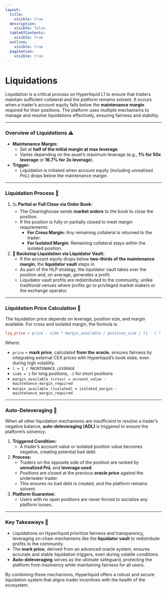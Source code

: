 ```yaml
---
layout:
  title:
    visible: true
  description:
    visible: false
  tableOfContents:
    visible: true
  outline:
    visible: true
  pagination:
    visible: true
---
```


# Liquidations

Liquidation is a critical process on Hyperliquid L1 to ensure that traders maintain sufficient collateral and the platform remains solvent. It occurs when a trader’s account equity falls below the **maintenance margin** required for their positions. The platform uses multiple mechanisms to manage and resolve liquidations effectively, ensuring fairness and stability.

***

### **Overview of Liquidations** ⚠️

* **Maintenance Margin:**
  * Set at **half of the initial margin at max leverage**.
  * Varies depending on the asset’s maximum leverage (e.g., **1% for 50x leverage** or **16.7% for 3x leverage**).
* **Trigger:**
  * Liquidation is initiated when account equity (including unrealized PnL) drops below the maintenance margin.

***

### **Liquidation Process** 🔄

1. **📉 Partial or Full Close via Order Book:**
   * The Clearinghouse sends **market orders** to the book to close the position.
   * If the position is fully or partially closed to meet margin requirements:
     * **For Cross Margin:** Any remaining collateral is returned to the trader.
     * **For Isolated Margin:** Remaining collateral stays within the isolated position.
2. **🏦 Backstop Liquidation via Liquidator Vault:**
   * If the account equity drops below **two-thirds of the maintenance margin**, the **liquidator vault** steps in.
   * As part of the HLP strategy, the liquidator vault takes over the position and, on average, generates a profit.
   * Liquidator vault profits are redistributed to the community, unlike traditional venues where profits go to privileged market makers or the exchange operator.

***

### **Liquidation Price Calculation** 🧮

The liquidation price depends on leverage, position size, and margin available. For cross and isolated margin, the formula is:

```makefile
liq_price = price - side * margin_available / position_size / (1 - l * side)
```

Where:

* `price` = **mark price**, calculated **from the** **oracle**, ensures fairness by integrating external CEX prices with Hyperliquid’s book state, even during high volatility.
* `l = 1 / MAINTENANCE_LEVERAGE`
* `side = 1` for long positions, `-1` for short positions
* `margin_available (cross) = account_value - maintenance_margin_required`
* `margin_available (isolated) = isolated_margin - maintenance_margin_required`

***

### **Auto-Deleveraging** 🔐

When all other liquidation mechanisms are insufficient to resolve a trader’s negative balance, **auto-deleveraging (ADL)** is triggered to ensure the platform’s solvency:

1. **Triggered Condition:**
   * A trader’s account value or isolated position value becomes negative, creating potential bad debt.
2. **Process:**
   * Traders on the opposite side of the position are ranked by **unrealized PnL** and **leverage used**.
   * Positions are closed at the previous **oracle price** against the underwater trader.
   * This ensures no bad debt is created, and the platform remains solvent.
3. **Platform Guarantee:**
   * Users with no open positions are never forced to socialize any platform losses.

***

### **Key Takeaways** 📝

* Liquidations on Hyperliquid prioritize fairness and transparency, leveraging on-chain mechanisms like the **liquidator vault** to redistribute profits to the community.
* The **mark price**, derived from an advanced oracle system, ensures accurate and stable liquidation triggers, even during volatile conditions.
* **Auto-deleveraging** serves as the ultimate safeguard, protecting the platform from insolvency while maintaining fairness for all users.

By combining these mechanisms, Hyperliquid offers a robust and secure liquidation system that aligns trader incentives with the health of the ecosystem.
